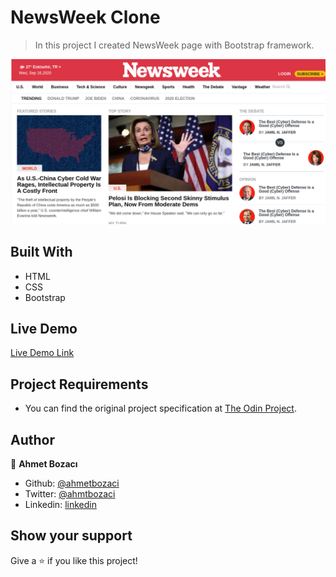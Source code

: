 # NewsWeek Clone

> In this project I created NewsWeek page with Bootstrap framework.

![screenshot](assets/images/screenshot.png)

## Built With

- HTML
- CSS
- Bootstrap

## Live Demo

[Live Demo Link](https://ahmetbozaci.github.io/NewsWeek-Clone/)

## Project Requirements

- You can find the original project specification at [The Odin Project](https://www.theodinproject.com/courses/html5-and-css3/lessons/using-bootstrap).

## Author

👤 **Ahmet Bozacı**

- Github: [@ahmetbozaci ](https://github.com/ahmetbozaci)
- Twitter: [@ahmtbozaci](https://twitter.com/ahmtbozaci)
- Linkedin: [linkedin](https://www.linkedin.com/in/ahmetbozaci/)


## Show your support

Give a ⭐️ if you like this project!
